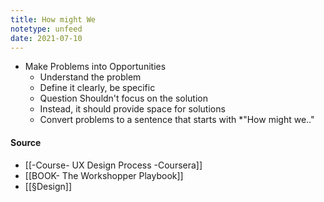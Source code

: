 ```yaml
---
title: How might We
notetype: unfeed
date: 2021-07-10
---
```


- Make Problems into Opportunities
	- Understand the problem
	- Define it clearly, be specific
	- Question Shouldn't focus on the solution
	- Instead, it should provide space for solutions
	- Convert problems to a sentence that starts with *"How might we.."

#### Source
- [[-Course- UX Design Process -Coursera]]
- [[BOOK- The Workshopper Playbook]]
- [[§Design]]